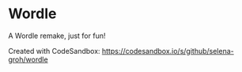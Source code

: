 # Wordle
A Wordle remake, just for fun!

Created with CodeSandbox: https://codesandbox.io/s/github/selena-groh/wordle

